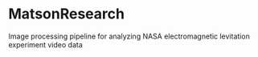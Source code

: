 # MatsonResearch

Image processing pipeline for analyzing NASA electromagnetic levitation experiment video data
